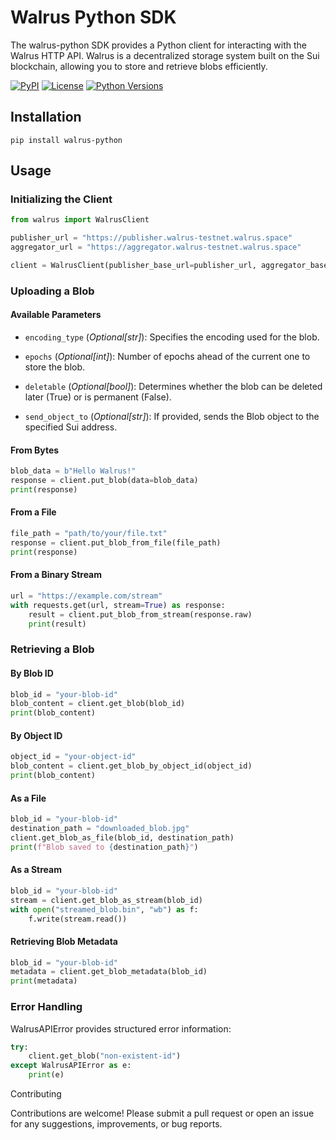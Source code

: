 # Walrus Python SDK 

The walrus-python SDK provides a Python client for interacting with the Walrus HTTP API. Walrus is a decentralized storage system built on the Sui blockchain, allowing you to store and retrieve blobs efficiently.

[![PyPI](https://img.shields.io/pypi/v/walrus-python.svg)](https://pypi.org/project/walrus-python/)
[![License](https://img.shields.io/pypi/l/walrus-python.svg)](https://pypi.org/project/walrus-python/)
[![Python Versions](https://img.shields.io/pypi/pyversions/walrus-python.svg)](https://pypi.org/project/walrus-python/)

## Installation

```commandline
pip install walrus-python
```

## Usage

### Initializing the Client

```python
from walrus import WalrusClient

publisher_url = "https://publisher.walrus-testnet.walrus.space"
aggregator_url = "https://aggregator.walrus-testnet.walrus.space"

client = WalrusClient(publisher_base_url=publisher_url, aggregator_base_url=aggregator_url)
```


### Uploading a Blob

#### Available Parameters

- `encoding_type` (*Optional[str]*): Specifies the encoding used for the blob.

- `epochs` (*Optional[int]*): Number of epochs ahead of the current one to store the blob.

- `deletable` (*Optional[bool]*): Determines whether the blob can be deleted later (True) or is permanent (False).

- `send_object_to` (*Optional[str]*): If provided, sends the Blob object to the specified Sui address.

#### From Bytes

```python
blob_data = b"Hello Walrus!"
response = client.put_blob(data=blob_data)
print(response)
```

#### From a File

```python
file_path = "path/to/your/file.txt"
response = client.put_blob_from_file(file_path)
print(response)
```

#### From a Binary Stream

```python
url = "https://example.com/stream"
with requests.get(url, stream=True) as response:
    result = client.put_blob_from_stream(response.raw)
    print(result)
```

### Retrieving a Blob

#### By Blob ID

```python
blob_id = "your-blob-id"
blob_content = client.get_blob(blob_id)
print(blob_content)
```

#### By Object ID

```python
object_id = "your-object-id"
blob_content = client.get_blob_by_object_id(object_id)
print(blob_content)
```

#### As a File

```python
blob_id = "your-blob-id"
destination_path = "downloaded_blob.jpg"
client.get_blob_as_file(blob_id, destination_path)
print(f"Blob saved to {destination_path}")
```

#### As a Stream

```python
blob_id = "your-blob-id"
stream = client.get_blob_as_stream(blob_id)
with open("streamed_blob.bin", "wb") as f:
    f.write(stream.read())
```

#### Retrieving Blob Metadata

```python
blob_id = "your-blob-id"
metadata = client.get_blob_metadata(blob_id)
print(metadata)
```

### Error Handling

WalrusAPIError provides structured error information:

```python
try:
    client.get_blob("non-existent-id")
except WalrusAPIError as e:
    print(e)
```

Contributing

Contributions are welcome! Please submit a pull request or open an issue for any suggestions, improvements, or bug reports.
